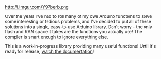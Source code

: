 http://i.imgur.com/Y9Pberb.png

Over the years I've had to roll many of my own Arduino functions to solve some interesting or tedious problems, and I've decided to put all of these solutions into a single, easy-to-use Arduino library. Don't worry - the only flash and RAM space it takes are the functions you actually use! The compiler is smart enough to ignore everything else.

This is a work-in-progress library providing many useful functions! Until it's ready for release, [watch the documentation](http://connor-n.com/kit)!

